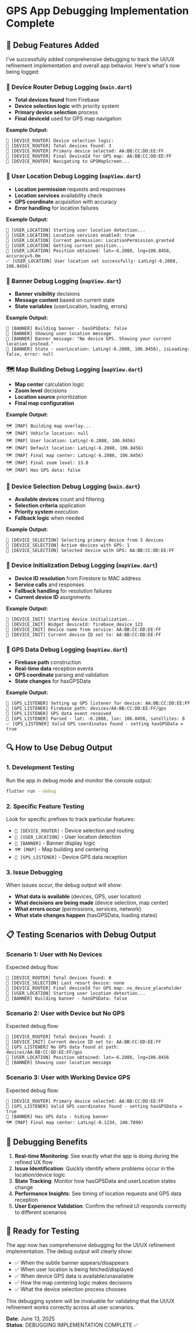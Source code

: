 # GPS App Debugging Implementation Complete

## 🐛 Debug Features Added

I've successfully added comprehensive debugging to track the UI/UX refinement implementation and overall app behavior. Here's what's now being logged:

### 🚀 Device Router Debug Logging (`main.dart`)

- **Total devices found** from Firebase
- **Device selection logic** with priority system
- **Primary device selection** process
- **Final deviceId** used for GPS map navigation

**Example Output:**

```
🚀 [DEVICE_ROUTER] Device selection logic:
🚀 [DEVICE_ROUTER] Total devices found: 3
🚀 [DEVICE_ROUTER] Primary device selected: AA:BB:CC:DD:EE:FF
🚀 [DEVICE_ROUTER] Final deviceId for GPS map: AA:BB:CC:DD:EE:FF
🚀 [DEVICE_ROUTER] Navigating to GPSMapScreen...
```

### 🧭 User Location Debug Logging (`mapView.dart`)

- **Location permission** requests and responses
- **Location services** availability check
- **GPS coordinate** acquisition with accuracy
- **Error handling** for location failures

**Example Output:**

```
🧭 [USER_LOCATION] Starting user location detection...
🧭 [USER_LOCATION] Location services enabled: true
🧭 [USER_LOCATION] Current permission: LocationPermission.granted
🧭 [USER_LOCATION] Getting current position...
🧭 [USER_LOCATION] Position obtained: lat=-6.2088, lng=106.8456, accuracy=5.0m
✅ [USER_LOCATION] User location set successfully: LatLng(-6.2088, 106.8456)
```

### 🔔 Banner Debug Logging (`mapView.dart`)

- **Banner visibility** decisions
- **Message content** based on current state
- **State variables** (userLocation, loading, errors)

**Example Output:**

```
🔔 [BANNER] Building banner - hasGPSData: false
🔔 [BANNER] Showing user location message
🔔 [BANNER] Banner message: "No device GPS. Showing your current location instead."
🔔 [BANNER] State - userLocation: LatLng(-6.2088, 106.8456), isLoading: false, error: null
```

### 🗺️ Map Building Debug Logging (`mapView.dart`)

- **Map center** calculation logic
- **Zoom level** decisions
- **Location source** prioritization
- **Final map configuration**

**Example Output:**

```
🗺️ [MAP] Building map overlay...
🗺️ [MAP] Vehicle location: null
🗺️ [MAP] User location: LatLng(-6.2088, 106.8456)
🗺️ [MAP] Default location: LatLng(-6.2088, 106.8456)
🗺️ [MAP] Final map center: LatLng(-6.2088, 106.8456)
🗺️ [MAP] Final zoom level: 13.0
🗺️ [MAP] Has GPS data: false
```

### 🎯 Device Selection Debug Logging (`main.dart`)

- **Available devices** count and filtering
- **Selection criteria** application
- **Priority system** execution
- **Fallback logic** when needed

**Example Output:**

```
🎯 [DEVICE_SELECTION] Selecting primary device from 3 devices
🎯 [DEVICE_SELECTION] Active devices with GPS: 1
🎯 [DEVICE_SELECTION] Selected device with GPS: AA:BB:CC:DD:EE:FF
```

### 🔧 Device Initialization Debug Logging (`mapView.dart`)

- **Device ID resolution** from Firestore to MAC address
- **Service calls** and responses
- **Fallback handling** for resolution failures
- **Current device ID** assignments

**Example Output:**

```
🔧 [DEVICE_INIT] Starting device initialization...
🔧 [DEVICE_INIT] Widget deviceId: firebase_device_123
🔧 [DEVICE_INIT] Device name from service: AA:BB:CC:DD:EE:FF
🔧 [DEVICE_INIT] Current device ID set to: AA:BB:CC:DD:EE:FF
```

### 📡 GPS Data Debug Logging (`mapView.dart`)

- **Firebase path** construction
- **Real-time data** reception events
- **GPS coordinate** parsing and validation
- **State changes** for hasGPSData

**Example Output:**

```
📡 [GPS_LISTENER] Setting up GPS listener for device: AA:BB:CC:DD:EE:FF
📡 [GPS_LISTENER] Firebase path: devices/AA:BB:CC:DD:EE:FF/gps
📡 [GPS_LISTENER] GPS data event received
📡 [GPS_LISTENER] Parsed - lat: -6.2088, lon: 106.8456, satellites: 8
✅ [GPS_LISTENER] Valid GPS coordinates found - setting hasGPSData = true
```

## 🔍 How to Use Debug Output

### 1. **Development Testing**

Run the app in debug mode and monitor the console output:

```bash
flutter run --debug
```

### 2. **Specific Feature Testing**

Look for specific prefixes to track particular features:

- `🚀 [DEVICE_ROUTER]` - Device selection and routing
- `🧭 [USER_LOCATION]` - User location detection
- `🔔 [BANNER]` - Banner display logic
- `🗺️ [MAP]` - Map building and centering
- `📡 [GPS_LISTENER]` - Device GPS data reception

### 3. **Issue Debugging**

When issues occur, the debug output will show:

- **What data is available** (devices, GPS, user location)
- **What decisions are being made** (device selection, map center)
- **What errors occur** (permissions, services, network)
- **What state changes happen** (hasGPSData, loading states)

## 📋 Testing Scenarios with Debug Output

### **Scenario 1: User with No Devices**

Expected debug flow:

```
🚀 [DEVICE_ROUTER] Total devices found: 0
🎯 [DEVICE_SELECTION] Last resort device: none
🚀 [DEVICE_ROUTER] Final deviceId for GPS map: no_device_placeholder
🧭 [USER_LOCATION] Starting user location detection...
🔔 [BANNER] Building banner - hasGPSData: false
```

### **Scenario 2: User with Device but No GPS**

Expected debug flow:

```
🚀 [DEVICE_ROUTER] Total devices found: 1
🔧 [DEVICE_INIT] Current device ID set to: AA:BB:CC:DD:EE:FF
📡 [GPS_LISTENER] No GPS data found at path: devices/AA:BB:CC:DD:EE:FF/gps
🧭 [USER_LOCATION] Position obtained: lat=-6.2088, lng=106.8456
🔔 [BANNER] Showing user location message
```

### **Scenario 3: User with Working Device GPS**

Expected debug flow:

```
🚀 [DEVICE_ROUTER] Primary device selected: AA:BB:CC:DD:EE:FF
📡 [GPS_LISTENER] Valid GPS coordinates found - setting hasGPSData = true
🔔 [BANNER] Has GPS data - hiding banner
🗺️ [MAP] Final map center: LatLng(-6.1234, 106.7890)
```

## 🎯 Debugging Benefits

1. **Real-time Monitoring**: See exactly what the app is doing during the refined UX flow
2. **Issue Identification**: Quickly identify where problems occur in the location/device logic
3. **State Tracking**: Monitor how hasGPSData and userLocation states change
4. **Performance Insights**: See timing of location requests and GPS data reception
5. **User Experience Validation**: Confirm the refined UI responds correctly to different scenarios

## 🚀 Ready for Testing

The app now has comprehensive debugging for the UI/UX refinement implementation. The debug output will clearly show:

- ✅ When the subtle banner appears/disappears
- ✅ When user location is being fetched/displayed
- ✅ When device GPS data is available/unavailable
- ✅ How the map centering logic makes decisions
- ✅ What the device selection process chooses

This debugging system will be invaluable for validating that the UI/UX refinement works correctly across all user scenarios.

**Date**: June 13, 2025  
**Status**: DEBUGGING IMPLEMENTATION COMPLETE ✅
